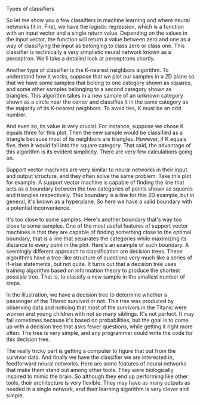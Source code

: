 Types of classifiers

So let me show you a few classifiers in machine learning and where neural networks fit in. First, we have the logistic regression, which is a function with an input vector and a single return value. Depending on the values in the input vector, the function will return a value between zero and one as a way of classifying the input as belonging to class zero or class one. This classifier is technically a very simplistic neural network known as a perceptron. We'll take a detailed look at perceptrons shortly. 

Another type of classifier is the K-nearest neighbors algorithm. To understand how it works, suppose that we plot our samples in a 2D plane so that we have some samples that belong to one category shown as squares, and some other samples belonging to a second category shown as triangles. This algorithm takes in a new sample of an unknown category shown as a circle near the center and classifies it in the same category as the majority of its K-nearest neighbors. To avoid ties, K must be an odd number. 

And even so, its value is very crucial. For instance, suppose we chose K equals three for this plot. Then the new sample would be classified as a triangle because most of its neighbors are triangles. However, if K equals five, then it would fall into the square category. That said, the advantage of this algorithm is its evident simplicity. There are very few calculations going on. 

Support vector machines are very similar to neural networks in their input and output structure, and they often solve the same problem. Take this plot for example. A support vector machine is capable of finding the line that acts as a boundary between the two categories of points shown as squares and triangles respectively. This boundary is a line for this 2D example, but in general, it's known as a hyperplane. So here we have a valid boundary with a potential inconvenience. 

It's too close to some samples. Here's another boundary that's way too close to some samples. One of the most useful features of support vector machines is that they are capable of finding something close to the optimal boundary, that is a line that separates the categories while maximizing its distance to every point in the plot. Here's an example of such boundary. A seemingly different approach to classification are decision trees. These algorithms have a tree-like structure of questions very much like a series of if-else statements, but not quite. It turns out that a decision tree uses training algorithm based on information theory to produce the shortest possible tree. That is, to classify a new sample in the smallest number of steps. 

In the illustration, we have a decision tree to determine whether a passenger of the Titanic survived or not. This tree was produced by observing data and noticing that most of the survivors in the Titanic were women and young children with not so many siblings. It's not perfect. It may fail sometimes because it's based on probabilities, but the goal is to come up with a decision tree that asks fewer questions, while getting it right more often. The tree is very simple, and any programmer could write the code for this decision tree. 

The really tricky part is getting a computer to figure that out from the survivor data. And finally we have the classifier we are interested in, feedforward neural networks. Here are some features of neural networks that make them stand out among other tools. They were biologically inspired to mimic the brain. So although they end up performing like other tools, their architecture is very flexible. They may have as many outputs as needed in a single network, and their learning algorithm is very clever and simple.